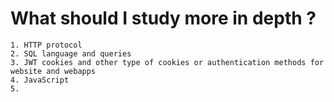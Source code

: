 # What should I study more in depth ?

    1. HTTP protocol
    2. SQL language and queries
    3. JWT cookies and other type of cookies or authentication methods for website and webapps
    4. JavaScript
    5. 
